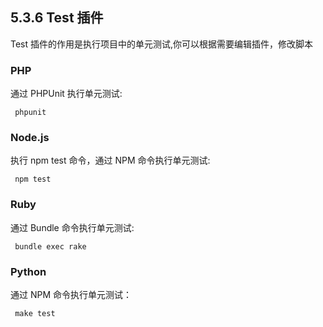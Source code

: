
## 5.3.6  Test 插件

Test 插件的作用是执行项目中的单元测试,你可以根据需要编辑插件，修改脚本

### PHP

通过 PHPUnit 执行单元测试:

<pre>
<code> phpunit </code>
</pre>


### Node.js

执行 npm test 命令，通过 NPM 命令执行单元测试:

<pre>
<code> npm test </code>
</pre>

### Ruby

通过 Bundle 命令执行单元测试:

<pre>
<code> bundle exec rake </code>
</pre>
 

### Python

通过 NPM 命令执行单元测试：

<pre>
<code> make test </code>
</pre>
  
